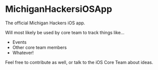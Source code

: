 # MichiganHackersiOSApp
The official Michigan Hackers iOS app.

Will most likely be used by core team to track things like...
* Events
* Other core team members
* Whatever!

Feel free to contribute as well, or talk to the iOS Core Team about ideas.
